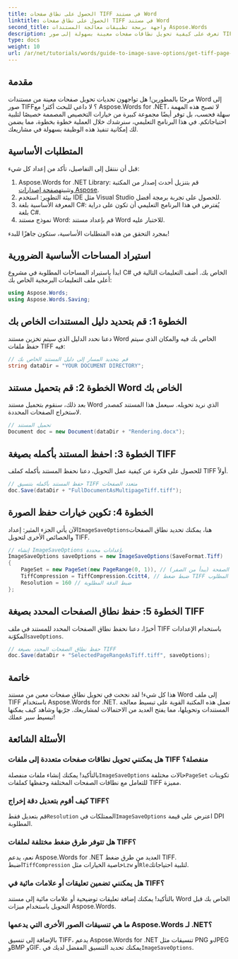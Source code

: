 ```yaml
---
title: الحصول على نطاق صفحات TIFF في مستند Word
linktitle: الحصول على نطاق صفحات TIFF في مستند Word
second_title: واجهة برمجة تطبيقات معالجة المستندات Aspose.Words
description: تعرف على كيفية تحويل نطاقات صفحات معينة بسهولة إلى صور TIFF باستخدام Aspose.Words for .NET. يرشدك هذا الدليل خطوة بخطوة خلال العملية بأكملها.
type: docs
weight: 10
url: /ar/net/tutorials/words/guide-to-image-save-options/get-tiff-page-range-word-document/
---
```

## مقدمة

مرحبًا بالمطورين! هل تواجهون تحديات تحويل صفحات معينة من مستندات Word إلى صور TIFF؟ لا داعي للبحث أكثر! مع Aspose.Words for .NET، لا تصبح هذه المهمة سهلة فحسب، بل توفر أيضًا مجموعة كبيرة من خيارات التخصيص المصممة خصيصًا لتلبية احتياجاتكم. في هذا البرنامج التعليمي، سنرشدك خلال العملية خطوة بخطوة، مما يضمن لك إمكانية تنفيذ هذه الوظيفة بسهولة في مشاريعك.

## المتطلبات الأساسية

قبل أن ننتقل إلى التفاصيل، تأكد من إعداد كل شيء:

1.  Aspose.Words for .NET Library: قم بتنزيل أحدث إصدار من المكتبة وتثبيته[صفحة إصدارات Aspose](https://releases.aspose.com/words/net/).
2. بيئة التطوير: استخدم IDE مثل Visual Studio للحصول على تجربة برمجة أفضل.
3. المعرفة الأساسية بلغة C#: يُفترض في هذا البرنامج التعليمي أن تكون على دراية بلغة C#.
4. نموذج مستند Word: قم بإعداد مستند Word للاختبار عليه.

بمجرد التحقق من هذه المتطلبات الأساسية، ستكون جاهزًا للبدء!

## استيراد المساحات الأساسية الضرورية

ابدأ باستيراد المساحات المطلوبة في مشروع C# الخاص بك. أضف التعليمات التالية في أعلى ملف التعليمات البرمجية الخاص بك:

```csharp
using Aspose.Words;
using Aspose.Words.Saving;
```

## الخطوة 1: قم بتحديد دليل المستندات الخاص بك

دعنا نحدد الدليل الذي سيتم تخزين مستند Word الخاص بك فيه والمكان الذي سيتم حفظ ملفات TIFF فيه:

```csharp
// قم بتحديد المسار إلى دليل المستند الخاص بك
string dataDir = "YOUR DOCUMENT DIRECTORY";
```

## الخطوة 2: قم بتحميل مستند Word الخاص بك

بعد ذلك، سنقوم بتحميل مستند Word الذي نريد تحويله. سيعمل هذا المستند كمصدر لاستخراج الصفحات المحددة.

```csharp
// تحميل المستند
Document doc = new Document(dataDir + "Rendering.docx");
```

## الخطوة 3: احفظ المستند بأكمله بصيغة TIFF

للحصول على فكرة عن كيفية عمل التحويل، دعنا نحفظ المستند بأكمله كملف TIFF أولاً.

```csharp
// حفظ المستند بأكمله بتنسيق TIFF متعدد الصفحات
doc.Save(dataDir + "FullDocumentAsMultipageTiff.tiff");
```

## الخطوة 4: تكوين خيارات حفظ الصورة

 الآن يأتي الجزء المثير: إعداد`ImageSaveOptions`هنا، يمكنك تحديد نطاق الصفحات والخصائص الأخرى لتحويل TIFF.

```csharp
// إنشاء ImageSaveOptions بإعدادات محددة
ImageSaveOptions saveOptions = new ImageSaveOptions(SaveFormat.Tiff)
{
    PageSet = new PageSet(new PageRange(0, 1)), // تحديد نطاق الصفحة (يبدأ من الصفر)
    TiffCompression = TiffCompression.Ccitt4, // ضبط ضغط TIFF المطلوب
    Resolution = 160 // ضبط الدقة المطلوبة
};
```

## الخطوة 5: حفظ نطاق الصفحات المحدد بصيغة TIFF

أخيرًا، دعنا نحفظ نطاق الصفحات المحدد للمستند في ملف TIFF باستخدام الإعدادات المكوّنة`saveOptions`.

```csharp
// حفظ نطاق الصفحات المحدد بصيغة TIFF
doc.Save(dataDir + "SelectedPageRangeAsTiff.tiff", saveOptions);
```

## خاتمة

هذا كل شيء! لقد نجحت في تحويل نطاق صفحات معين من مستند Word إلى ملف TIFF باستخدام Aspose.Words for .NET. تعمل هذه المكتبة القوية على تبسيط معالجة المستندات وتحويلها، مما يفتح العديد من الاحتمالات لمشاريعك. جرّبها وشاهد كيف يمكنها تبسيط سير عملك!

## الأسئلة الشائعة

### هل يمكنني تحويل نطاقات صفحات متعددة إلى ملفات TIFF منفصلة؟

 بالتأكيد! يمكنك إنشاء ملفات منفصلة`ImageSaveOptions` حالات مختلفة`PageSet` تكوينات للتعامل مع نطاقات الصفحات المختلفة وحفظها كملفات TIFF مميزة.

### كيف أقوم بتعديل دقة إخراج TIFF؟

 قم بتعديل فقط`Resolution` الممتلكات في`ImageSaveOptions` اعترض على قيمة DPI المطلوبة.

### هل تتوفر طرق ضغط مختلفة لملفات TIFF؟

 نعم، يدعم Aspose.Words for .NET العديد من طرق ضغط TIFF. اضبط`TiffCompression` خاصية الخيارات مثل`Lzw` أو`Rle`لتلبية احتياجاتك.

### هل يمكنني تضمين تعليقات أو علامات مائية في TIFF؟

بالتأكيد! يمكنك إضافة تعليقات توضيحية أو علامات مائية إلى مستند Word الخاص بك قبل التحويل باستخدام ميزات Aspose.Words.

### ما هي تنسيقات الصور الأخرى التي يدعمها Aspose.Words لـ .NET؟

 بالإضافة إلى تنسيق TIFF، يدعم Aspose.Words for .NET تنسيقات مثل PNG وJPEG وBMP وGIF. يمكنك تحديد التنسيق المفضل لديك في`ImageSaveOptions`.